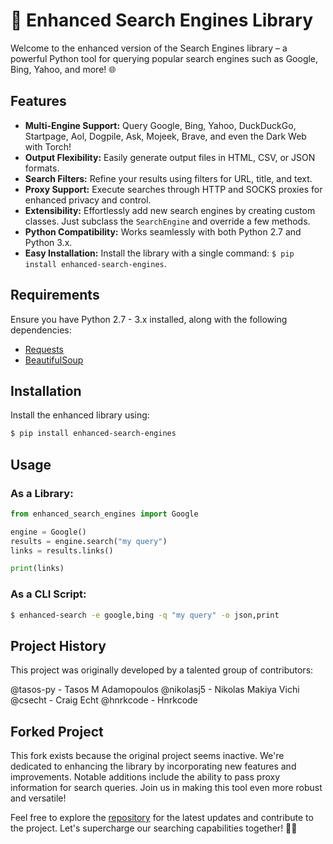 # 🚀 Enhanced Search Engines Library

Welcome to the enhanced version of the Search Engines library – a powerful Python tool for querying popular search engines such as Google, Bing, Yahoo, and more! 🌐

## Features

- **Multi-Engine Support:** Query Google, Bing, Yahoo, DuckDuckGo, Startpage, Aol, Dogpile, Ask, Mojeek, Brave, and even the Dark Web with Torch!
- **Output Flexibility:** Easily generate output files in HTML, CSV, or JSON formats.
- **Search Filters:** Refine your results using filters for URL, title, and text.
- **Proxy Support:** Execute searches through HTTP and SOCKS proxies for enhanced privacy and control.
- **Extensibility:** Effortlessly add new search engines by creating custom classes. Just subclass the `SearchEngine` and override a few methods.
- **Python Compatibility:** Works seamlessly with both Python 2.7 and Python 3.x.
- **Easy Installation:** Install the library with a single command: `$ pip install enhanced-search-engines`.

## Requirements

Ensure you have Python 2.7 - 3.x installed, along with the following dependencies:
- [Requests](http://docs.python-requests.org/en/master/)
- [BeautifulSoup](https://www.crummy.com/software/BeautifulSoup/bs4/doc/)

## Installation

Install the enhanced library using:
```bash
$ pip install enhanced-search-engines
```

## Usage

### As a Library:

```python
from enhanced_search_engines import Google

engine = Google()
results = engine.search("my query")
links = results.links()

print(links)
```

### As a CLI Script:

```bash
$ enhanced-search -e google,bing -q "my query" -o json,print
```

## Project History
This project was originally developed by a talented group of contributors:

@tasos-py - Tasos M Adamopoulos
@nikolasj5 - Nikolas Makiya Vichi
@csecht - Craig Echt
@hnrkcode - Hnrkcode

## Forked Project

This fork exists because the original project seems inactive. We're dedicated to enhancing the library by incorporating new features and improvements. Notable additions include the ability to pass proxy information for search queries. Join us in making this tool even more robust and versatile!

Feel free to explore the [repository](https://github.com/yourusername/enhanced-search-engines) for the latest updates and contribute to the project. Let's supercharge our searching capabilities together! 🚀✨
